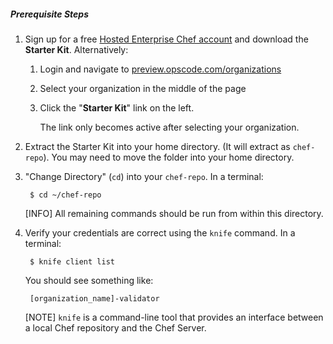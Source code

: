 ##### Prerequisite Steps

1. Sign up for a free [Hosted Enterprise Chef account][chef-enterprise] and download the **Starter Kit**. Alternatively:

	1. Login and navigate to [preview.opscode.com/organizations][preview-orgs]
	1. Select your organization in the middle of the page
	1. Click the "**Starter Kit**" link on the left.

		The link only becomes active after selecting your organization.

1. Extract the Starter Kit into your home directory. (It will extract as `chef-repo`). You may need to move the folder into your home directory.

1. "Change Directory" (`cd`) into your `chef-repo`. In a terminal:

        $ cd ~/chef-repo

    [INFO] All remaining commands should be run from within this directory.

1. Verify your credentials are correct using the `knife` command. In a terminal:

        $ knife client list

    You should see something like:

        [organization_name]-validator

    [NOTE] `knife` is a command-line tool that provides an interface between a local Chef repository and the Chef Server.

[chef-enterprise]: https://getchef.opscode.com/signup "Sign up for Enterprise Chef"
[pem-screencast]: https://learnchef.opscode.com/screencasts/manage-pem-files/
[chef-repo-github]: http://github.com/opscode/chef-repo
[preview-orgs]: https://preview.opscode.com/organizations/
